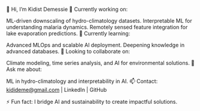 
👋 Hi, I’m Kidist Demessie
🔭 Currently working on:

ML-driven downscaling of hydro-climatology datasets.
Interpretable ML for understanding malaria dynamics.
Remotely sensed feature integration for lake evaporation predictions.
🌱 Currently learning:

Advanced MLOps and scalable AI deployment.
Deepening knowledge in advanced databases.
👯 Looking to collaborate on:

Climate modeling, time series analysis, and AI for environmental solutions.
💬 Ask me about:

ML in hydro-climatology and interpretability in AI.
📫 Contact:
kidideme@gmail.com | LinkedIn | GitHub

⚡ Fun fact:
I bridge AI and sustainability to create impactful solutions.

